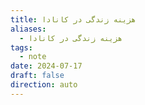```yaml
---
title: هزینه زندگی در کانادا
aliases:
  - هزینه زندگی در کانادا
tags:
  - note
date: 2024-07-17
draft: false
direction: auto
---
```



